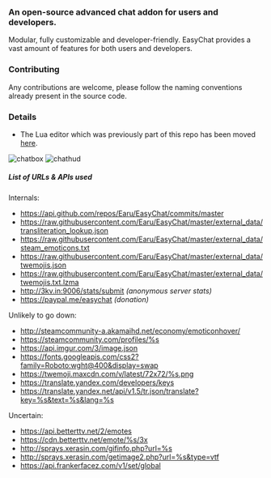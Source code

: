 ### An open-source advanced chat addon for users and developers.
Modular, fully customizable and developer-friendly. EasyChat provides a vast amount of features for both users and developers.

### Contributing
Any contributions are welcome, please follow the naming conventions already present in the source code.

### Details
- The Lua editor which was previously part of this repo has been moved [here](https://github.com/Earu/Lua-Code-Editor).

![chatbox](https://i.imgur.com/vKlszY6.png)
![chathud](https://i.imgur.com/x354846.gif)


##### List of URLs & APIs used

Internals:
- https://api.github.com/repos/Earu/EasyChat/commits/master
- https://raw.githubusercontent.com/Earu/EasyChat/master/external_data/transliteration_lookup.json
- https://raw.githubusercontent.com/Earu/EasyChat/master/external_data/steam_emoticons.txt
- https://raw.githubusercontent.com/Earu/EasyChat/master/external_data/twemojis.json
- https://raw.githubusercontent.com/Earu/EasyChat/master/external_data/twemojis.txt.lzma
- http://3kv.in:9006/stats/submit *(anonymous server stats)*
- https://paypal.me/easychat *(donation)*

Unlikely to go down:
- http://steamcommunity-a.akamaihd.net/economy/emoticonhover/
- https://steamcommunity.com/profiles/%s
- https://api.imgur.com/3/image.json
- https://fonts.googleapis.com/css2?family=Roboto:wght@400&display=swap
- https://twemoji.maxcdn.com/v/latest/72x72/%s.png
- https://translate.yandex.com/developers/keys
- https://translate.yandex.net/api/v1.5/tr.json/translate?key=%s&text=%s&lang=%s

Uncertain:
- https://api.betterttv.net/2/emotes
- https://cdn.betterttv.net/emote/%s/3x
- http://sprays.xerasin.com/gifinfo.php?url=%s
- http://sprays.xerasin.com/getimage2.php?url=%s&type=vtf
- https://api.frankerfacez.com/v1/set/global
